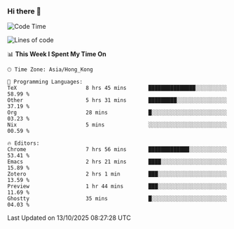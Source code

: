 ### Hi there 👋

<!--
**nicehiro/nicehiro** is a ✨ _special_ ✨ repository because its `README.md` (this file) appears on your GitHub profile.

Here are some ideas to get you started:

- 🔭 I’m currently working on ...
- 🌱 I’m currently learning ...
- 👯 I’m looking to collaborate on ...
- 🤔 I’m looking for help with ...
- 💬 Ask me about ...
- 📫 How to reach me: ...
- 😄 Pronouns: ...
- ⚡ Fun fact: ...
-->

<!--START_SECTION:waka-->
![Code Time](http://img.shields.io/badge/Code%20Time-1%2C140%20hrs%2026%20mins-blue)

![Lines of code](https://img.shields.io/badge/From%20Hello%20World%20I%27ve%20Written-1.9%20million%20lines%20of%20code-blue)

📊 **This Week I Spent My Time On** 

```text
🕑︎ Time Zone: Asia/Hong_Kong

💬 Programming Languages: 
TeX                      8 hrs 45 mins       ███████████████░░░░░░░░░░   58.99 % 
Other                    5 hrs 31 mins       █████████░░░░░░░░░░░░░░░░   37.19 % 
Org                      28 mins             █░░░░░░░░░░░░░░░░░░░░░░░░   03.23 % 
Nix                      5 mins              ░░░░░░░░░░░░░░░░░░░░░░░░░   00.59 % 

🔥 Editors: 
Chrome                   7 hrs 56 mins       █████████████░░░░░░░░░░░░   53.41 % 
Emacs                    2 hrs 21 mins       ████░░░░░░░░░░░░░░░░░░░░░   15.89 % 
Zotero                   2 hrs 1 min         ███░░░░░░░░░░░░░░░░░░░░░░   13.59 % 
Preview                  1 hr 44 mins        ███░░░░░░░░░░░░░░░░░░░░░░   11.69 % 
Ghostty                  35 mins             █░░░░░░░░░░░░░░░░░░░░░░░░   04.03 % 
```


 Last Updated on 13/10/2025 08:27:28 UTC
<!--END_SECTION:waka-->
